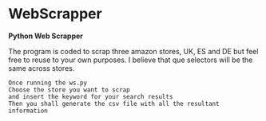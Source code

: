 # WebScrapper
**Python Web Scrapper**

The program is coded to scrap three amazon stores, UK, ES and DE but feel free to reuse to your own purposes. I believe that que selectors will be the same across stores.

```
Once running the ws.py
Choose the store you want to scrap
and insert the keyword for your search results
Then you shall generate the csv file with all the resultant information
```